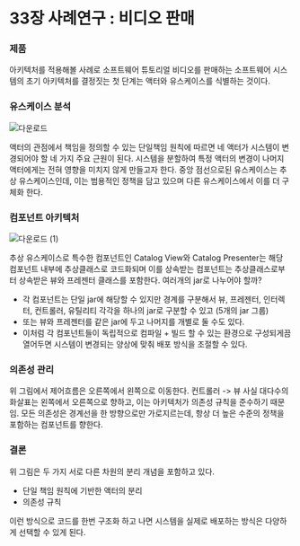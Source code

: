 # 33장 사례연구 : 비디오 판매

### 제품

아키텍처를 적용해볼 사례로 소프트웨어 튜토리얼 비디오를 판매하는 소프트웨어 시스템의 초기 아키텍처를 결정짓는 첫 단계는 액터와 유스케이스를 식별하는 것이다.

### 유스케이스 분석

![다운로드](https://user-images.githubusercontent.com/21329617/117541560-62b70a80-b04f-11eb-985e-5528b6c0e769.png)

액터의 관점에서 책임을 정의할 수 있는 단일책임 원칙에 따르면 네 액터가 시스템이 변경되어야 할 네 가지 주요 근원이 된다. 시스템을 분할하여 특정 액터의 변경이 나머지 액터에게는 전혀 영향을 미치지 않게 만들고자 한다.
중앙 점선으로된 유스케이스는 추상 유스케이스인데, 이는 범용적인 정책을 담고 있으며 다른 유스케이스에서 이를 더 구체화 한다.

### 컴포넌트 아키텍처

![다운로드 (1)](https://user-images.githubusercontent.com/21329617/117541694-f7ba0380-b04f-11eb-8e7d-c464ba23ecd5.png)

추상 유스케이스로 특수한 컴포넌트인 Catalog View와 Catalog Presenter는 해당 컴포넌트 내부에 추상클래스로 코드화되며 이를 상속받는 컴포넌트는 추상클래스로부터 상속받은 뷰와 프레젠터 클래스를 포함한다.
여러개의 jar로 나누어야 할까? 
- 각 컴포넌트는 단일 jar에 해당할 수 있지만 경계를 구분해서 뷰, 프레젠터, 인터렉터, 컨트롤러, 유틸리티 각각을 하나의 jar로 구분할 수 있고 (5개의 jar 그룹)
- 또는 뷰와 프레젠터를 같은 jar에 두고 나머지를 개별로 둘 수도 있다.
- 이처럼 각 컴포넌트들이 독립적으로 컴파일 + 빌드 할 수 있는 환경으로 구성되게끔 열어두면 시스템이 변경되는 양상에 맞춰 배포 방식을 조절할 수 있다.

### 의존성 관리

위 그림에서 제어흐름은 오른쪽에서 왼쪽으로 이동한다. 컨트롤러 -> 뷰
사실 대다수의 화살표는 왼쪽에서 오른쪽으로 향하고, 이는 아키텍처가 의존성 규칙을 준수하기 때문임.
모든 의존성은 경계선을 한 방향으로만 가로지르는데, 항상 더 높은 수준의 정책을 포함하는 컴포넌트를 향한다.

### 결론

위 그림은 두 가지 서로 다른 차원의 분리 개념을 포함하고 있다. 
- 단일 책임 원칙에 기반한 액터의 분리
- 의존성 규칙

이런 방식으로 코드를 한번 구조화 하고 나면 시스템을 실제로 배포하는 방식은 다양하게 선택할 수 있게 된다.
